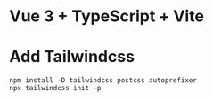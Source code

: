 # Vue 3 + TypeScript + Vite

# Add Tailwindcss
```npm install -D tailwindcss postcss autoprefixer``` \
```npx tailwindcss init -p```
